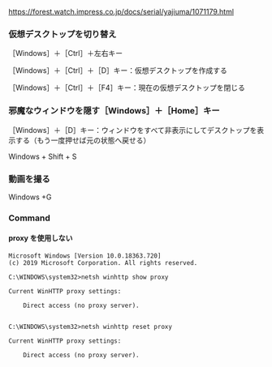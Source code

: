 https://forest.watch.impress.co.jp/docs/serial/yajiuma/1071179.html


### 仮想デスクトップを切り替え

［Windows］＋［Ctrl］＋左右キー

［Windows］＋［Ctrl］＋［D］キー：仮想デスクトップを作成する

［Windows］＋［Ctrl］＋［F4］キー：現在の仮想デスクトップを閉じる

### 邪魔なウィンドウを隠す［Windows］＋［Home］キー

［Windows］＋［D］キー：ウィンドウをすべて非表示にしてデスクトップを表示する（もう一度押せば元の状態へ戻せる）

Windows + Shift + S

### 動画を撮る

Windows +G


### Command

#### proxy を使用しない

```
Microsoft Windows [Version 10.0.18363.720]
(c) 2019 Microsoft Corporation. All rights reserved.

C:\WINDOWS\system32>netsh winhttp show proxy

Current WinHTTP proxy settings:

    Direct access (no proxy server).


C:\WINDOWS\system32>netsh winhttp reset proxy

Current WinHTTP proxy settings:

    Direct access (no proxy server).
```

